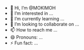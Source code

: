 - 👋 Hi, I’m @MOKIMOH
- 👀 I’m interested in ...
- 🌱 I’m currently learning ...
- 💞️ I’m looking to collaborate on ...
- 📫 How to reach me ...                                                                                  
- 😄 Pronouns: ...
- ⚡ Fun fact: ...

<!---
MOKIMOH/MOKIMOH is a ✨ special ✨ repository because its `README.md` (this file) appears on your GitHub profile.
You can click the Preview link to take a look at your changes.
--->
